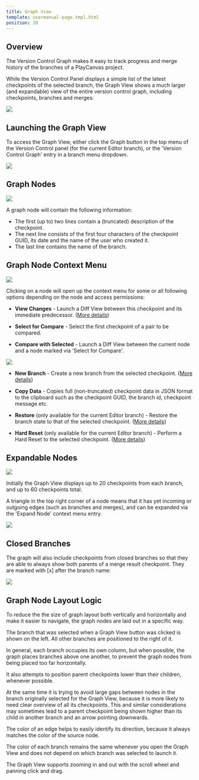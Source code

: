 ```yaml
---
title: Graph View
template: usermanual-page.tmpl.html
position: 10
---
```


## Overview

The Version Control Graph makes it easy to track progress and merge history of the branches of a PlayCanvas project.

While the Version Control Panel displays a simple list of the latest checkpoints of the selected branch, the Graph View shows a much larger (and expandable) view of the entire version control graph, including checkpoints, branches and merges:

![][overview-image]

## Launching the Graph View

To access the Graph View, either click the Graph button in the top menu of the Version Control panel (for the current Editor branch), or the 'Version Control Graph' entry in a branch menu dropdown.

![][access-buttons-image]

## Graph Nodes

![][commit-node-image]

A graph node will contain the following information:

- The first (up to) two lines contain a (truncated) description of the checkpoint.
- The next line consists of the first four characters of the checkpoint GUID, its date and the name of the user who created it.
- The last line contains the name of the branch.

## Graph Node Context Menu

![][context-menu-image]

Clicking on a node will open up the context menu for some or all following options depending on the node and access permissions:

- **View Changes** - Launch a Diff View between this
checkpoint and its immediate predecessor. ([More details][view-changes])

- **Select for Compare** - Select the first checkpoint of a pair to be compared.

- **Compare with Selected** - Launch a Diff View between the
current node and a node marked via 'Select for Compare'.

![][compare-checkpoints-example]

- **New Branch** - Create a new branch from the selected checkpoint. ([More details][new-branch])

- **Copy Data** - Copies full (non-truncated) checkpoint data in JSON format to the clipboard such as the checkpoint GUID, the branch id, checkpoint message etc.

- **Restore** (only available for the current Editor branch) -
  Restore the branch state to that of the selected checkpoint. ([More details][restore-checkpoint])

- **Hard Reset** (only available for the current Editor branch) -
Perform a Hard Reset to the selected checkpoint. ([More details][hard-reset])

## Expandable Nodes

![][node-expand-image]

Initially the Graph View displays up to 20 checkpoints from each branch, and up to 60 checkpoints total.

A triangle in the top right corner of a node means that it has yet incoming or outgoing edges (such as branches and merges), and can be expanded via the 'Expand Node' context menu entry.

![][node-expand-example]

## Closed Branches

The graph will also include checkpoints from closed branches so that they are able to always show both parents of a merge result checkpoint. They are marked with [x] after the branch name:

![][closed-branches-image]

## Graph Node Layout Logic

To reduce the the size of graph layout both vertically and horizontally and make it easier to navigate, the graph nodes are laid out in a specific way.

The branch that was selected when a Graph View button was clicked is shown on the left. All other branches are positioned to the right of it.

In general, each branch occupies its own column, but when possible, the graph places branches above one another, to prevent the graph nodes from being placed too far horizontally.

It also attempts to position parent checkpoints lower than their children, whenever possible.

At the same time it is trying to avoid large gaps between nodes in the branch originally selected for the Graph View, because it is more likely to need clear overview of all its checkpoints. This and similar considerations may sometimes lead to a parent checkpoint being shown higher than its child in another branch and an arrow pointing downwards.

The color of an edge helps to easily identify its direction, because it always matches the color of the source node.

The color of each branch remains the same whenever you open the Graph View and does not depend on which branch was selected to launch it.

The Graph View supports zooming in and out with the scroll wheel and panning click and drag.

[overview-image]: /images/user-manual/version-control/graph-view/overview.png
[closed-branches-image]: /images/user-manual/version-control/graph-view/closed-branches.png
[commit-node-image]: /images/user-manual/version-control/graph-view/commit-node.png
[node-expand-image]: /images/user-manual/version-control/graph-view/node-expand.png
[access-buttons-image]: /images/user-manual/version-control/graph-view/access-buttons.png
[node-expand-example]: /images/user-manual/version-control/graph-view/node-expand-example.gif
[compare-checkpoints-example]: /images/user-manual/version-control/graph-view/compare-checkpoints-example.gif
[context-menu-image]: /images/user-manual/version-control/graph-view/context-menu.png

[view-changes]: /user-manual/version-control/changes/
[new-branch]: /user-manual/version-control/branches/#creating-a-new-branch
[restore-checkpoint]: /user-manual/version-control/checkpoints/#restoring-a-checkpoint
[hard-reset]: /user-manual/version-control/checkpoints/#restoring-a-checkpoint